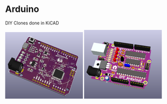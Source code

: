 # Arduino
DIY Clones done in KiCAD

![Picture](Leonardo/project.png) 
![Picture](DIY%20Arduino/Arduino/project.png) 

